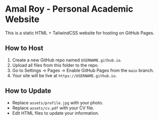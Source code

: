 # Amal Roy - Personal Academic Website

This is a static HTML + TailwindCSS website for hosting on GitHub Pages.

## How to Host
1. Create a new GitHub repo named `USERNAME.github.io`.
2. Upload all files from this folder to the repo.
3. Go to Settings → Pages → Enable GitHub Pages from the `main` branch.
4. Your site will be live at `https://USERNAME.github.io`.

## How to Update
- Replace `assets/profile.jpg` with your photo.
- Replace `assets/cv.pdf` with your CV file.
- Edit HTML files to update your information.
